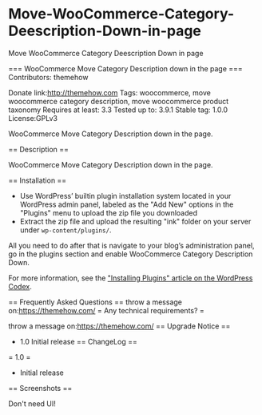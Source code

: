 # Move-WooCommerce-Category-Deescription-Down-in-page
Move WooCommerce Category Deescription Down in page

=== WooCommerce Move Category Description down in the page ===
Contributors: themehow

Donate link:http://themehow.com
Tags: woocommerce, move woocommerce category description, move woocommerce product taxonomy
Requires at least: 3.3
Tested up to: 3.9.1
Stable tag: 1.0.0
License:GPLv3

WooCommerce Move Category Description down in the page.

== Description ==

WooCommerce Move Category Description down in the page.

== Installation ==

* Use WordPress’ builtin plugin installation system located in your WordPress admin panel, labeled as the "Add New" options in the "Plugins" menu to upload the zip file you downloaded
* Extract the zip file and upload the resulting "ink" folder on your server under `wp-content/plugins/`.

All you need to do after that is navigate to your blog’s administration panel, go in the plugins section and enable WooCommerce Category Description Down.


For more information, see the ["Installing Plugins" article on the WordPress Codex](http://codex.wordpress.org/Managing_Plugins#Installing_Plugins).

== Frequently Asked Questions ==
throw a message on:https://themehow.com/
= Any technical requirements? =

throw a message on:https://themehow.com/
== Upgrade Notice ==
* 1.0 Initial release
== ChangeLog ==

= 1.0 =

* Initial release

== Screenshots ==

Don't need UI!
